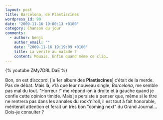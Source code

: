 ```yaml
---
layout: post
title: Barcelona, de Plastiscines
wordpress_id: 90
date: "2009-11-16 19:00:13 +0100"
category: Chanson du jour
comments:
  - author: benji
    author_email: ""
    date: "2009-11-16 19:19:09 +0100"
    title: La vérité au malade ?
    content: Mouais. Enfin quand même ce clip…
---
```


{% youtube ZMy7DRLlDaE %}

Bon, on est d’accord, [le 1er album des **Plastiscines**] c’était de la merde.
Pas de débat. Mais là, v’là que leur nouveau single, _Barcelona_, me semble pas
mal du tout. "Horreur !" me répond-on à droite et à gauche quand je confie cette
opinion timide. Mais je persiste à penser que, même si le titre ne rentrera pas
dans les annales du rock’n’roll, il est tout à fait honorable, mériterait
attention et ferait un très bon "coming next" du Grand Journal… Dois-je
consulter ?

[1]: https://album.link/fr/i/693349630
